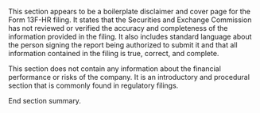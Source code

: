 This section appears to be a boilerplate disclaimer and cover page for the Form 13F-HR filing. It states that the Securities and Exchange Commission has not reviewed or verified the accuracy and completeness of the information provided in the filing. It also includes standard language about the person signing the report being authorized to submit it and that all information contained in the filing is true, correct, and complete.

This section does not contain any information about the financial performance or risks of the company. It is an introductory and procedural section that is commonly found in regulatory filings.

End section summary.